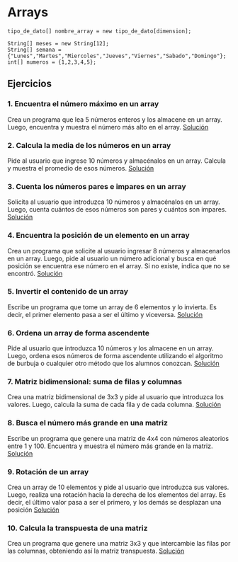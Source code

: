 # Arrays
```
tipo_de_dato[] nombre_array = new tipo_de_dato[dimension];

String[] meses = new String[12];
String[] semana = {"Lunes","Martes","Miercoles","Jueves","Viernes","Sabado","Domingo"};
int[] numeros = {1,2,3,4,5};
```


## Ejercicios
### 1. Encuentra el número máximo en un array

Crea un programa que lea 5 números enteros y los almacene en un array. Luego, encuentra y muestra el número más alto en el array.
[Solución](1_arrays/3.3ejerciciosArrays/arrays1/src/mayornumeroarray/Main.java)

### 2. Calcula la media de los números en un array

Pide al usuario que ingrese 10 números y almacénalos en un array. Calcula y muestra el promedio de esos números.
[Solución](1_arrays/3.3ejerciciosArrays/arrays2/src/arraysNotas/Main.java)

### 3. Cuenta los números pares e impares en un array

Solicita al usuario que introduzca 10 números y almacénalos en un array. Luego, cuenta cuántos de esos números son pares y cuántos son impares.
[Solución](1_arrays/3.3ejerciciosArrays/arrays3/src/arraysPares/Main.java)

### 4. Encuentra la posición de un elemento en un array

Crea un programa que solicite al usuario ingresar 8 números y almacenarlos en un array. Luego, pide al usuario un número adicional y busca en qué posición se encuentra ese número en el array. Si no existe, indica que no se encontró.
[Solución](1_arrays/3.3ejerciciosArrays/arrays4/src/arrays4/Main.java)

### 5. Invertir el contenido de un array
Escribe un programa que tome un array de 6 elementos y lo invierta. Es decir, el primer elemento pasa a ser el último y viceversa.
[Solución](1_arrays/3.3ejerciciosArrays/arrays5/src/arrays5/Main.java)

### 6. Ordena un array de forma ascendente
Pide al usuario que introduzca 10 números y los almacene en un array. Luego, ordena esos números de forma ascendente utilizando el algoritmo de burbuja o cualquier otro método que los alumnos conozcan.
[Solución](1_arrays/3.3ejerciciosArrays/arrays6/src/arrays6/Main.java)

### 7. Matriz bidimensional: suma de filas y columnas
Crea una matriz bidimensional de 3x3 y pide al usuario que introduzca los valores. Luego, calcula la suma de cada fila y de cada columna.
[Solución](1_arrays/3.3ejerciciosArrays/arrays7/src/arrays7/Main.java)

### 8. Busca el número más grande en una matriz
Escribe un programa que genere una matriz de 4x4 con números aleatorios entre 1 y 100. Encuentra y muestra el número más grande en la matriz.
[Solución](1_arrays/3.3ejerciciosArrays/arrays8/src/arrays8/Main.java)

### 9. Rotación de un array
Crea un array de 10 elementos y pide al usuario que introduzca sus valores. Luego, realiza una rotación hacia la derecha de los elementos del array. Es decir, el último valor pasa a ser el primero, y los demás se desplazan una posición
[Solución](1_arrays/3.3ejerciciosArrays/arrays9/src/arrays9/Main.java)

### 10. Calcula la transpuesta de una matriz
Crea un programa que genere una matriz 3x3 y que intercambie las filas por las columnas, obteniendo así la matriz transpuesta.
[Solución](1_arrays/3.3ejerciciosArrays/arrays10/src/arrays10/Main.java)

